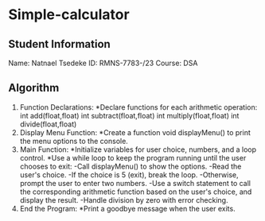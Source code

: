 # Simple-calculator

## Student Information
   Name: Natnael Tsedeke
   ID: RMNS-7783-/23
   Course: DSA
   
## Algorithm
1. Function Declarations:
    *Declare functions for each arithmetic operation:
        int add(float,float)
        int subtract(float,float)
        int multiply(float,float)
        int divide(float,float)
2. Display Menu Function:
    *Create a function void displayMenu() to print the menu options to the console.
3. Main Function:
    *Initialize variables for user choice, numbers, and a loop control.
    *Use a while loop to keep the program running until the user chooses to exit:
        -Call displayMenu() to show the options.
        -Read the user's choice.
        -If the choice is 5 (exit), break the loop.
        -Otherwise, prompt the user to enter two numbers.
        -Use a switch statement to call the corresponding arithmetic function based on the user's choice, and display the result.
        -Handle division by zero with error checking.
4. End the Program:
    *Print a goodbye message when the user exits.
